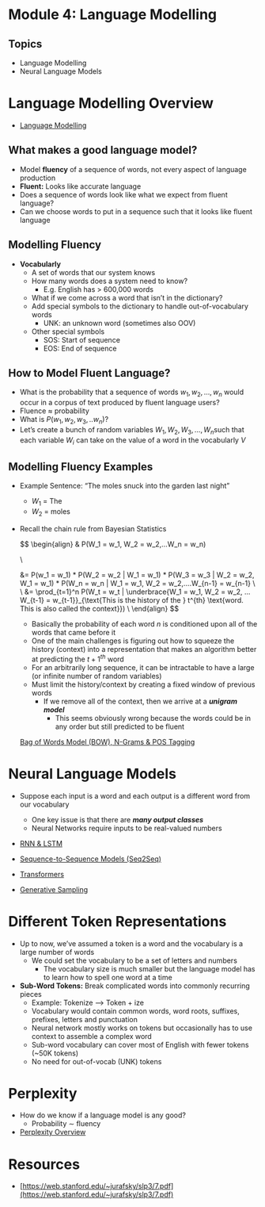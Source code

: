 # Module 4: Language Modelling

## Topics

- Language Modelling
- Neural Language Models

# Language Modelling Overview

- [Language Modelling](./Language%20Modelling.md)

## What makes a good language model?

- Model **fluency** of a sequence of words, not every aspect of language production
- **Fluent:** Looks like accurate language
- Does a sequence of words look like what we expect from fluent language?
- Can we choose words to put in a sequence such that it looks like fluent language

## Modelling Fluency

- **Vocabularly**
    - A set of words that our system knows
    - How many words does a system need to know?
        - E.g. English has > 600,000 words
    - What if we come across a word that isn’t in the dictionary?
    - Add special symbols to the dictionary to handle out-of-vocabulary words
        - UNK: an unknown word (sometimes also OOV)
    - Other special symbols
        - SOS: Start of sequence
        - EOS: End of sequence

## How to Model Fluent Language?

- What is the probability that a sequence of words $w_1, w_2, …, w_n$ would occur in a corpus of text produced by fluent language users?
- Fluence $\approx$ probability
- What is $P(w_1, w_2, w_3, ..w_n)$?
- Let’s create a bunch of random variables $W_1, W_2, W_3,..., W_n$such that each variable $W_i$ can take on the value of a word in the vocabularly $V$

## Modelling Fluency Examples

- Example Sentence: “The moles snuck into the garden last night”
    - $W_1$ = The
    - $W_2$ = moles
- Recall the chain rule from Bayesian Statistics

    $$
    \begin{align}
    & P(W_1 = w_1, W_2 = w_2,…W_n = w_n)

    \\

    &= P(w_1 = w_1) * P(W_2 = w_2 | W_1 = w_1) * P(W_3 = w_3 | W_2 = w_2,  W_1 = w_1) * P(W_n = w_n | W_1 = w_1, W_2 = w_2,....W_{n-1} = w_{n-1}
    \\
    \\
    &= \prod_{t=1}^n P(W_t = w_t | \underbrace{W_1 = w_1, W_2 = w_2, ... W_{t-1} = w_{t-1}}_{\text{This is the history of the } t^{th} \text{word. This is also called the context}})
    \\
    \end{align}
    $$

    - Basically the probability of each word $n$ is conditioned upon all of the words that came before it
    - One of the main challenges is figuring out how to squeeze the history (context) into a representation that makes an algorithm better at predicting the $t+1^{th}$ word
    - For an arbitrarily long sequence, it can be intractable to have a large (or infinite number of random variables)
    - Must limit the history/context by creating a fixed window of previous words
        - If we remove all of the context, then we arrive at a ***unigram model***
            - This seems obviously wrong because the words could be in any order but still predicted to be fluent

    [Bag of Words Model (BOW), N-Grams & POS Tagging](https://www.notion.so/Bag-of-Words-Model-BOW-N-Grams-POS-Tagging-eb89a4af5d5040098bff4ef389a8576a?pvs=21)




# Neural Language Models

- Suppose each input is a word and each output is a different word from our vocabulary
    - One key issue is that there are ***many output classes***
    - Neural Networks require inputs to be real-valued numbers

- [RNN & LSTM](/Course%20Notes/Module%202%20Foundations/Neural%20Networks%20&%20Deep%20Learning/RNN%20&%20LSTM.md)
- [Sequence-to-Sequence Models (Seq2Seq)](/Course%20Notes/Module%202%20Foundations/Neural%20Networks%20&%20Deep%20Learning/Sequence-to-Sequence%20Models%20(Seq2Seq).md)
- [Transformers](/Course%20Notes/Module%202%20Foundations/Transformers.md)
- [Generative Sampling](./Language%20Modelling/Generative%20Sampling.md)

# Different Token Representations

- Up to now, we’ve assumed a token is a word and the vocabulary is a large number of words
    - We could set the vocabulary to be a set of letters and numbers
        - The vocabulary size is much smaller but the language model has to learn how to spell one word at a time
- **Sub-Word Tokens:** Break complicated words into commonly recurring pieces
    - Example: Tokenize —> Token + ize
    - Vocabulary would contain common words, word roots, suffixes, prefixes, letters and punctuation
    - Neural network mostly works on tokens but occasionally has to use context to assemble a complex word
    - Sub-word vocabulary can cover most of English with fewer tokens (~50K tokens)
    - No need for out-of-vocab (UNK) tokens

# Perplexity

- How do we know if a language model is any good?
    - Probability $\sim$ fluency
- [Perplexity Overview](./Perplexity.md)

# Resources

- [https://web.stanford.edu/~jurafsky/slp3/7.pdf](https://web.stanford.edu/~jurafsky/slp3/7.pdf)